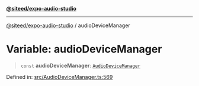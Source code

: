 [**@siteed/expo-audio-studio**](../README.md)

***

[@siteed/expo-audio-studio](../README.md) / audioDeviceManager

# Variable: audioDeviceManager

> `const` **audioDeviceManager**: [`AudioDeviceManager`](../classes/AudioDeviceManager.md)

Defined in: [src/AudioDeviceManager.ts:569](https://github.com/deeeed/expo-audio-stream/blob/9191a2cec8e21cd03a0d5be59d823583d449d9c9/packages/expo-audio-studio/src/AudioDeviceManager.ts#L569)
